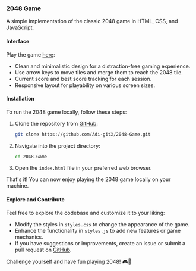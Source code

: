 ### 2048 Game

A simple implementation of the classic 2048 game in HTML, CSS, and JavaScript.

#### Interface

Play the game [here](https://2048x.vercel.app/):

- Clean and minimalistic design for a distraction-free gaming experience.
- Use arrow keys to move tiles and merge them to reach the 2048 tile.
- Current score and best score tracking for each session.
- Responsive layout for playability on various screen sizes.

#### Installation

To run the 2048 game locally, follow these steps:

1. Clone the repository from [GitHub](https://github.com/Adi-gitX/2048-Game):
   ```bash
   git clone https://github.com/Adi-gitX/2048-Game.git
   ```

2. Navigate into the project directory:
   ```bash
   cd 2048-Game
   ```

3. Open the `index.html` file in your preferred web browser.

That's it! You can now enjoy playing the 2048 game locally on your machine.

#### Explore and Contribute

Feel free to explore the codebase and customize it to your liking:

- Modify the styles in `styles.css` to change the appearance of the game.
- Enhance the functionality in `styles.js` to add new features or game mechanics.
- If you have suggestions or improvements, create an issue or submit a pull request on [GitHub](https://github.com/Adi-gitX/2048-Game).

Challenge yourself and have fun playing 2048! 🎮🔢
